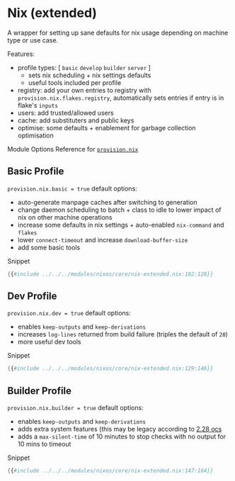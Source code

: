 # Nix (extended)

A wrapper for setting up sane defaults for nix usage depending on machine type or use case.

Features:
  - profile types: [ `basic` `develop` `builder` `server` ]
    - sets nix scheduling + nix settings defaults
    - useful tools included per profile
  - registry: add your own entries to registry with `provision.nix.flakes.registry`, automatically sets entries if entry is in flake's `inputs`
  - users: add trusted/allowed users
  - cache: add substituters and public keys
  - optimise: some defaults + enablement for garbage collection optimisation

Module Options Reference for [`provision.nix`](../../options/nixos-all-options.md#provisionnixbasic)

## Basic Profile

`provision.nix.basic = true` default options:
  - auto-generate manpage caches after switching to generation
  - change daemon scheduling to batch + class to idle to lower impact of nix on other machine operations
  - increase some defaults in nix settings + auto-enabled `nix-command` and `flakes`
  - lower `connect-timeout` and increase `download-buffer-size`
  - add some basic tools

Snippet

```nix
{{#include ../../../modules/nixos/core/nix-extended.nix:102:128}}
```

## Dev Profile

`provision.nix.dev = true` default options:
  - enables `keep-outputs` and `keep-derivations`
  - increases `log-lines` returned from build failure (triples the default of `20`)
  - more useful dev tools

Snippet

```nix
{{#include ../../../modules/nixos/core/nix-extended.nix:129:146}}
```

## Builder Profile

`provision.nix.builder = true` default options:
  - enables `keep-outputs` and `keep-derivations`
  - adds extra system features (this may be legacy according to [2.28 ocs](https://nix.dev/manual/nix/2.28/command-ref/conf-file.html#conf-system-features)
  - adds a `max-silent-time` of 10 minutes to stop checks with no output for 10 mins to timeout

Snippet

```nix
{{#include ../../../modules/nixos/core/nix-extended.nix:147:164}}
```
